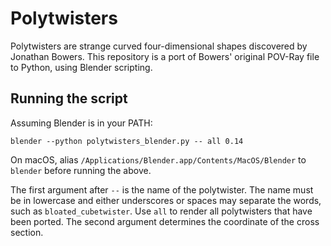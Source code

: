 # Polytwisters

Polytwisters are strange curved four-dimensional shapes discovered by Jonathan Bowers. This repository is a port of Bowers' original POV-Ray file to Python, using Blender scripting.

## Running the script

Assuming Blender is in your PATH:

    blender --python polytwisters_blender.py -- all 0.14

On macOS, alias `/Applications/Blender.app/Contents/MacOS/Blender` to `blender` before running the above.

The first argument after `--` is the name of the polytwister. The name must be in lowercase and either underscores or spaces may separate the words, such as `bloated_cubetwister`. Use `all` to render all polytwisters that have been ported. The second argument determines the coordinate of the cross section.
